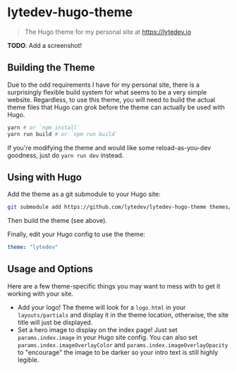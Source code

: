 # lytedev-hugo-theme

> The Hugo theme for my personal site at https://lytedev.io

**TODO**: Add a screenshot!

## Building the Theme

Due to the odd requirements I have for my personal site, there is a surprisingly
flexible build system for what seems to be a very simple website. Regardless, to
use this theme, you will need to build the actual theme files that Hugo can grok
before the theme can actually be used with Hugo.

``` sh
yarn # or `npm install`
yarn run build # or `npm run build`
```

If you're modifying the theme and would like some reload-as-you-dev goodness,
just do `yarn run dev` instead.

## Using with Hugo

Add the theme as a git submodule to your Hugo site:

``` sh
git submodule add https://github.com/lytedev/lytedev-hugo-theme themes/lytedev
```

Then build the theme (see above).

Finally, edit your Hugo config to use the theme:

``` yaml
theme: "lytedev"
```

## Usage and Options

Here are a few theme-specific things you may want to mess with to get it working
with your site.

* Add your logo! The theme will look for a `logo.html` in your
  `layouts/partials` and display it in the theme location, otherwise, the site
  title will just be displayed.
* Set a hero image to display on the index page! Just set `params.index.image`
  in your Hugo site config. You can also set `params.index.imageOverlayColor`
  and `params.index.imageOverlayOpacity` to "encourage" the image to be darker
  so your intro text is still highly legible.
